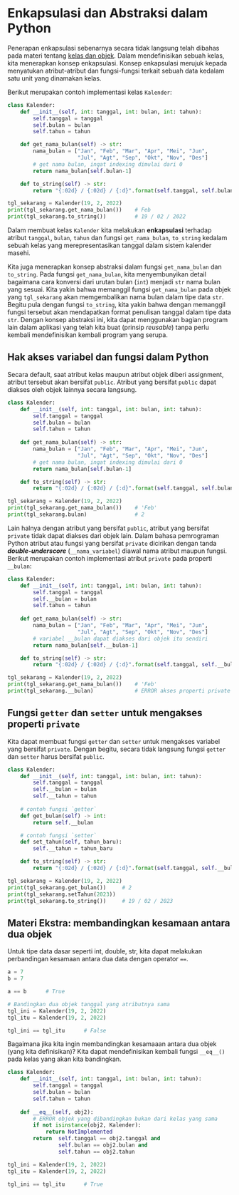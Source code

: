 # Enkapsulasi dan Abstraksi dalam Python

Penerapan enkapsulasi sebenarnya secara tidak langsung telah dibahas pada materi tentang [kelas dan objek](01_python_class_and_object.md). Dalam mendefinisikan sebuah kelas, kita menerapkan konsep enkapsulasi. Konsep enkapsulasi merujuk kepada menyatukan atribut-atribut dan fungsi-fungsi terkait sebuah data kedalam satu unit yang dinamakan kelas.

Berikut merupakan contoh implementasi kelas `Kalender`:

```Python
class Kalender:
    def __init__(self, int: tanggal, int: bulan, int: tahun):
        self.tanggal = tanggal
        self.bulan = bulan
        self.tahun = tahun

    def get_nama_bulan(self) -> str:
        nama_bulan = ["Jan", "Feb", "Mar", "Apr", "Mei", "Jun",
                      "Jul", "Agt", "Sep", "Okt", "Nov", "Des"]
        # get nama bulan, ingat indexing dimulai dari 0
        return nama_bulan[self.bulan-1]

    def to_string(self) -> str:
        return "{:02d} / {:02d} / {:d}".format(self.tanggal, self.bulan, self.tahun)

tgl_sekarang = Kalender(19, 2, 2022)
print(tgl_sekarang.get_nama_bulan())    # Feb
print(tgl_sekarang.to_string())         # 19 / 02 / 2022
```

Dalam membuat kelas `Kalender` kita melakukan **enkapsulasi** terhadap atribut `tanggal`, `bulan`, `tahun` dan fungsi `get_nama_bulan`, `to_string` kedalam sebuah kelas yang merepresentasikan tanggal dalam sistem kalender masehi.

Kita juga menerapkan konsep abstraksi dalam fungsi `get_nama_bulan` dan `to_string`. Pada fungsi `get_nama_bulan`, kita menyembunyikan detail bagaimana cara konversi dari urutan bulan (`int`) menjadi `str` nama bulan yang sesuai. Kita yakin bahwa memanggil fungsi `get_nama_bulan` pada objek yang `tgl_sekarang` akan memgembalikan nama bulan dalam tipe data `str`. Begitu pula dengan fungsi `to_string`, kita yakin bahwa dengan memanggil fungsi tersebut akan mendapatkan format penulisan tanggal dalam tipe data `str`. Dengan konsep abstraksi ini, kita dapat menggunakan bagian program lain dalam aplikasi yang telah kita buat (prinsip *reusable*) tanpa perlu kembali mendefinisikan kembali program yang serupa.

## Hak akses variabel dan fungsi dalam Python

Secara default, saat atribut kelas maupun atribut objek diberi assignment, atribut tersebut akan bersifat `public`. Atribut yang bersifat `public` dapat diakses oleh objek lainnya secara langsung.

```Python
class Kalender:
    def __init__(self, int: tanggal, int: bulan, int: tahun):
        self.tanggal = tanggal
        self.bulan = bulan
        self.tahun = tahun
    
    def get_nama_bulan(self) -> str:
        nama_bulan = ["Jan", "Feb", "Mar", "Apr", "Mei", "Jun",
                      "Jul", "Agt", "Sep", "Okt", "Nov", "Des"]
        # get nama bulan, ingat indexing dimulai dari 0
        return nama_bulan[self.bulan-1]

    def to_string(self) -> str:
        return "{:02d} / {:02d} / {:d}".format(self.tanggal, self.bulan, self.tahun)

tgl_sekarang = Kalender(19, 2, 2022)
print(tgl_sekarang.get_nama_bulan())    # 'Feb'
print(tgl_sekarang.bulan)               # 2
```

Lain halnya dengan atribut yang bersifat `public`, atribut yang bersifat `private` tidak dapat diakses dari objek lain. Dalam bahasa pemrograman Python atribut atau fungsi yang bersifat `private` dicirikan dengan tanda ***double-underscore*** (`__nama_variabel`) diawal nama atribut maupun fungsi. Berikut merupakan contoh implementasi atribut `private` pada properti `__bulan`:

```Python
class Kalender:
    def __init__(self, int: tanggal, int: bulan, int: tahun):
        self.tanggal = tanggal
        self.__bulan = bulan
        self.tahun = tahun
    
    def get_nama_bulan(self) -> str:
        nama_bulan = ["Jan", "Feb", "Mar", "Apr", "Mei", "Jun",
                      "Jul", "Agt", "Sep", "Okt", "Nov", "Des"]
        # variabel __bulan dapat diakses dari objek itu sendiri
        return nama_bulan[self.__bulan-1]

    def to_string(self) -> str:
        return "{:02d} / {:02d} / {:d}".format(self.tanggal, self.__bulan, self.tahun)

tgl_sekarang = Kalender(19, 2, 2022)
print(tgl_sekarang.get_nama_bulan())    # 'Feb'
print(tgl_sekarang.__bulan)             # ERROR akses properti private
```

## Fungsi `getter` dan `setter` untuk mengakses properti `private`

Kita dapat membuat fungsi `getter` dan `setter` untuk mengakses variabel yang bersifat `private`. Dengan begitu, secara tidak langsung fungsi `getter` dan `setter` harus bersifat `public`.

```Python
class Kalender:
    def __init__(self, int: tanggal, int: bulan, int: tahun):
        self.tanggal = tanggal
        self.__bulan = bulan
        self.__tahun = tahun
    
    # contoh fungsi `getter`
    def get_bulan(self) -> int:
        return self.__bulan

    # contoh fungsi `setter`
    def set_tahun(self, tahun_baru):
        self.__tahun = tahun_baru

    def to_string(self) -> str:
        return "{:02d} / {:02d} / {:d}".format(self.tanggal, self.__bulan, self.__tahun)

tgl_sekarang = Kalender(19, 2, 2022)
print(tgl_sekarang.get_bulan())     # 2
print(tgl_sekarang.setTahun(2023))
print(tgl_sekarang.to_string())     # 19 / 02 / 2023
```

## Materi Ekstra: membandingkan kesamaan antara dua objek

Untuk tipe data dasar seperti int, double, str, kita dapat melakukan perbandingan kesamaan antara dua data dengan operator `==`.

```Python
a = 7
b = 7

a == b      # True

# Bandingkan dua objek tanggal yang atributnya sama
tgl_ini = Kalender(19, 2, 2022)
tgl_itu = Kalender(19, 2, 2022)

tgl_ini == tgl_itu      # False
```

Bagaimana jika kita ingin membandingkan kesamaaan antara dua objek (yang kita definisikan)? Kita dapat mendefinisikan kembali fungsi `__eq__()` pada kelas yang akan kita bandingkan.

```Python
class Kalender:
    def __init__(self, int: tanggal, int: bulan, int: tahun):
        self.tanggal = tanggal
        self.bulan = bulan
        self.tahun = tahun
    
    def __eq__(self, obj2):
        # ERROR objek yang dibandingkan bukan dari kelas yang sama
        if not isinstance(obj2, Kalender):
            return NotImplemented 
        return  self.tanggal == obj2.tanggal and 
                self.bulan == obj2.bulan and 
                self.tahun == obj2.tahun

tgl_ini = Kalender(19, 2, 2022)
tgl_itu = Kalender(19, 2, 2022)

tgl_ini == tgl_itu      # True
```
